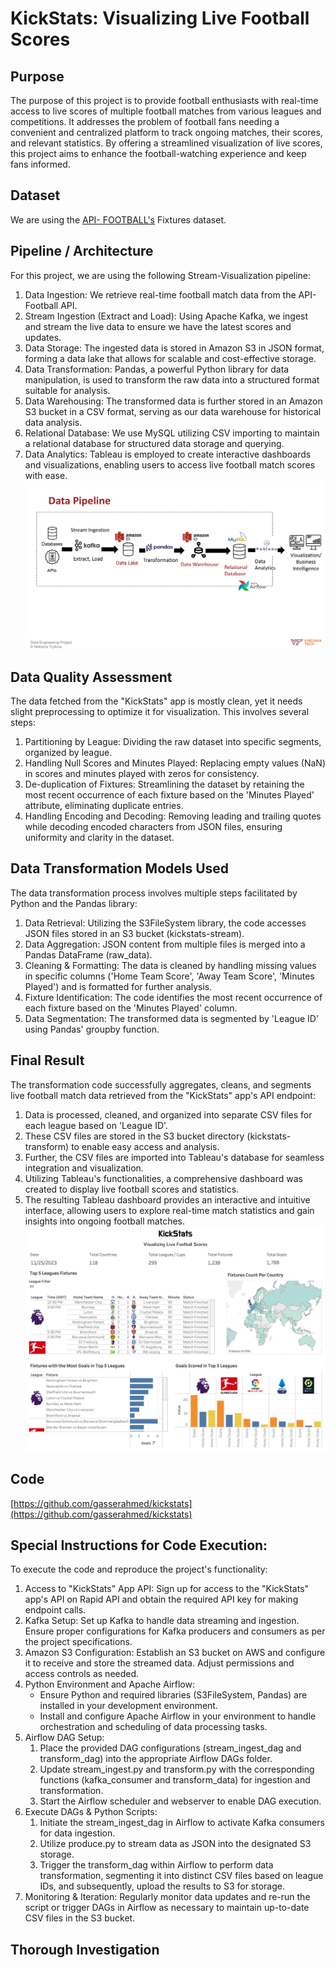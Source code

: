 # KickStats: Visualizing Live Football Scores
## Purpose
The purpose of this project is to provide football enthusiasts with real-time access to live scores of multiple football matches from various leagues and competitions. It addresses the problem of football fans needing a convenient and centralized platform to track ongoing matches, their scores, and relevant statistics. By offering a streamlined visualization of live scores, this project aims to enhance the football-watching experience and keep fans informed.

## Dataset
We are using the [API- FOOTBALL's](https://www.api-football.com/) Fixtures dataset.

## Pipeline / Architecture
For this project, we are using the following Stream-Visualization pipeline:
  1. Data Ingestion: We retrieve real-time football match data from the API-Football API.
  2. Stream Ingestion (Extract and Load): Using Apache Kafka, we ingest and stream the live data to ensure we have the latest scores and updates.
  3. Data Storage: The ingested data is stored in Amazon S3 in JSON format, forming a data lake that allows for scalable and cost-effective storage.
  4. Data Transformation: Pandas, a powerful Python library for data manipulation, is used to transform the raw data into a structured format suitable for analysis.
  5. Data Warehousing: The transformed data is further stored in an Amazon S3 bucket in a CSV format, serving as our data warehouse for historical data analysis.
  6. Relational Database: We use MySQL utilizing CSV importing to maintain a relational database for structured data storage and querying.
  7. Data Analytics: Tableau is employed to create interactive dashboards and visualizations, enabling users to access live football match scores with ease.
![Pipeline](https://github.com/gasserahmed/kickstats/blob/main/images/Pipeline.png)

## Data Quality Assessment
The data fetched from the "KickStats" app is mostly clean, yet it needs slight preprocessing to optimize it for visualization. This involves several steps:
  1. Partitioning by League: Dividing the raw dataset into specific segments, organized by league.
  2. Handling Null Scores and Minutes Played: Replacing empty values (NaN) in scores and minutes played with zeros for consistency.
  3. De-duplication of Fixtures: Streamlining the dataset by retaining the most recent occurrence of each fixture based on the 'Minutes Played' attribute, eliminating duplicate entries.
  4. Handling Encoding and Decoding: Removing leading and trailing quotes while decoding encoded characters from JSON files, ensuring uniformity and clarity in the dataset.

## Data Transformation Models Used
The data transformation process involves multiple steps facilitated by Python and the Pandas library:
  1. Data Retrieval: Utilizing the S3FileSystem library, the code accesses JSON files stored in an S3 bucket (kickstats-stream).
  2. Data Aggregation: JSON content from multiple files is merged into a Pandas DataFrame (raw_data).
  3. Cleaning & Formatting: The data is cleaned by handling missing values in specific columns ('Home Team Score', 'Away Team Score', 'Minutes Played') and is formatted for further analysis.
  4. Fixture Identification: The code identifies the most recent occurrence of each fixture based on the 'Minutes Played' column.
  5. Data Segmentation: The transformed data is segmented by 'League ID' using Pandas' groupby function.

## Final Result
The transformation code successfully aggregates, cleans, and segments live football match data retrieved from the "KickStats" app's API endpoint:
  1. Data is processed, cleaned, and organized into separate CSV files for each league based on 'League ID'.
  2. These CSV files are stored in the S3 bucket directory (kickstats-transform) to enable easy access and analysis.
  3. Further, the CSV files are imported into Tableau's database for seamless integration and visualization.
  4. Utilizing Tableau's functionalities, a comprehensive dashboard was created to display live football scores and statistics.
  5. The resulting Tableau dashboard provides an interactive and intuitive interface, allowing users to explore real-time match statistics and gain insights into ongoing football matches.
![Tableau Dashboard](https://github.com/gasserahmed/kickstats/blob/main/images/Tableau%20Dashboard.png)

## Code
[https://github.com/gasserahmed/kickstats](https://github.com/gasserahmed/kickstats)

## Special Instructions for Code Execution:
To execute the code and reproduce the project's functionality:
1. Access to "KickStats" App API: Sign up for access to the "KickStats" app's API on Rapid API and obtain the required API key for making endpoint calls.
2. Kafka Setup: Set up Kafka to handle data streaming and ingestion. Ensure proper configurations for Kafka producers and consumers as per the project specifications.
3. Amazon S3 Configuration: Establish an S3 bucket on AWS and configure it to receive and store the streamed data. Adjust permissions and access controls as needed.
4. Python Environment and Apache Airflow:
    - Ensure Python and required libraries (S3FileSystem, Pandas) are installed in your development environment.
    - Install and configure Apache Airflow in your environment to handle orchestration and scheduling of data processing tasks.
6. Airflow DAG Setup:
    1. Place the provided DAG configurations (stream_ingest_dag and transform_dag) into the appropriate Airflow DAGs folder.
    2. Update stream_ingest.py and transform.py with the corresponding functions (kafka_consumer and transform_data) for ingestion and transformation.
    3. Start the Airflow scheduler and webserver to enable DAG execution.
7. Execute DAGs & Python Scripts:
    1. Initiate the stream_ingest_dag in Airflow to activate Kafka consumers for data ingestion.
    2. Utilize produce.py to stream data as JSON into the designated S3 storage.
    3. Trigger the transform_dag within Airflow to perform data transformation, segmenting it into distinct CSV files based on league IDs, and subsequently, upload the results to S3 for storage.
8. Monitoring & Iteration: Regularly monitor data updates and re-run the script or trigger DAGs in Airflow as necessary to maintain up-to-date CSV files in the S3 bucket.

## Thorough Investigation




